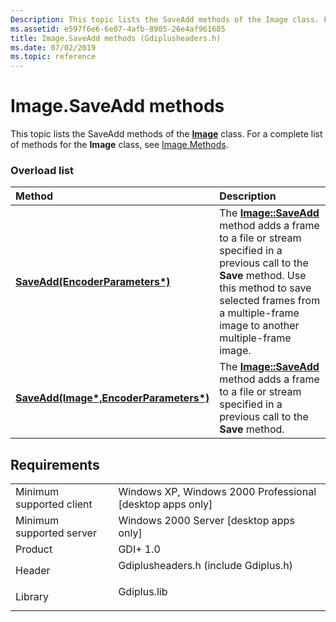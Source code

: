 ```yaml
---
Description: This topic lists the SaveAdd methods of the Image class. For a complete list of methods for the Image class, see Image Methods.
ms.assetid: e597f6e6-6e07-4afb-8905-26e4af961685
title: Image.SaveAdd methods (Gdiplusheaders.h)
ms.date: 07/02/2019
ms.topic: reference
---
```


# Image.SaveAdd methods

This topic lists the SaveAdd methods of the [**Image**](/windows/win32/api/gdiplusheaders/nl-gdiplusheaders-image) class. For a complete list of methods for the **Image** class, see [Image Methods](-gdiplus-class-image-methods.md).

### Overload list



| Method                                                                                               | Description                                                                                                                                                                                                                                                                            |
|:-----------------------------------------------------------------------------------------------------|:---------------------------------------------------------------------------------------------------------------------------------------------------------------------------------------------------------------------------------------------------------------------------------------|
| [**SaveAdd(EncoderParameters\*)**](/previous-versions//ms535408(v=vs.85))                  | The [**Image::SaveAdd**](/previous-versions//ms535408(v=vs.85)) method adds a frame to a file or stream specified in a previous call to the **Save** method. Use this method to save selected frames from a multiple-frame image to another multiple-frame image.<br/> |
| [**SaveAdd(Image\*,EncoderParameters\*)**](/windows/win32/api/gdiplusheaders/nf-gdiplusheaders-image-saveadd(inimage_inconstencoderparameters)) | The [**Image::SaveAdd**](/windows/win32/api/gdiplusheaders/nf-gdiplusheaders-image-saveadd(inimage_inconstencoderparameters)) method adds a frame to a file or stream specified in a previous call to the **Save** method.<br/>                                                                                             |



## Requirements



|                                     |                                                                                                                 |
|-------------------------------------|-----------------------------------------------------------------------------------------------------------------|
| Minimum supported client<br/> | Windows XP, Windows 2000 Professional \[desktop apps only\]<br/>                                          |
| Minimum supported server<br/> | Windows 2000 Server \[desktop apps only\]<br/>                                                            |
| Product<br/>                  | GDI+ 1.0<br/>                                                                                             |
| Header<br/>                   | <dl> <dt>Gdiplusheaders.h (include Gdiplus.h)</dt> </dl> |
| Library<br/>                  | <dl> <dt>Gdiplus.lib</dt> </dl>                          |



 

 
